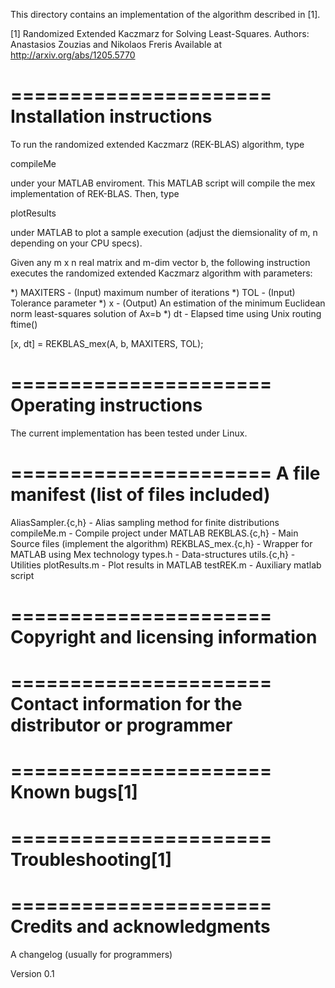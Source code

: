 This directory contains an implementation of the algorithm described in [1].

[1] Randomized Extended Kaczmarz for Solving Least-Squares.
    Authors: Anastasios Zouzias and Nikolaos Freris
    Available at http://arxiv.org/abs/1205.5770


======================
Installation instructions
======================

To run the randomized extended Kaczmarz (REK-BLAS) algorithm, type

compileMe

under your MATLAB enviroment. This MATLAB script will compile the mex implementation of REK-BLAS. Then, type

plotResults

under MATLAB to plot a sample execution (adjust the diemsionality of m, n depending on your CPU specs).

Given any m x n real matrix and m-dim vector b, the following instruction executes the randomized extended Kaczmarz algorithm with parameters:

*) MAXITERS - (Input) maximum number of iterations
*) TOL      - (Input) Tolerance parameter
*) x        - (Output) An estimation of the minimum Euclidean norm least-squares solution of Ax=b
*) dt       - Elapsed time using Unix routing ftime()

[x, dt] = REKBLAS_mex(A, b, MAXITERS, TOL);

======================
Operating instructions
======================

The current implementation has been tested under Linux.

======================
A file manifest (list of files included)
======================
AliasSampler.{c,h} - Alias sampling method for finite distributions
compileMe.m        - Compile project under MATLAB
REKBLAS.{c,h}      - Main Source files (implement the algorithm)
REKBLAS_mex.{c,h}  - Wrapper for MATLAB using Mex technology
types.h            - Data-structures
utils.{c,h}        - Utilities
plotResults.m      - Plot results in MATLAB
testREK.m          - Auxiliary matlab script


======================
Copyright and licensing information
======================

======================
Contact information for the distributor or programmer
======================

======================
Known bugs[1]
======================

======================
Troubleshooting[1]
======================

======================
Credits and acknowledgments
======================

A changelog (usually for programmers)

Version 0.1







